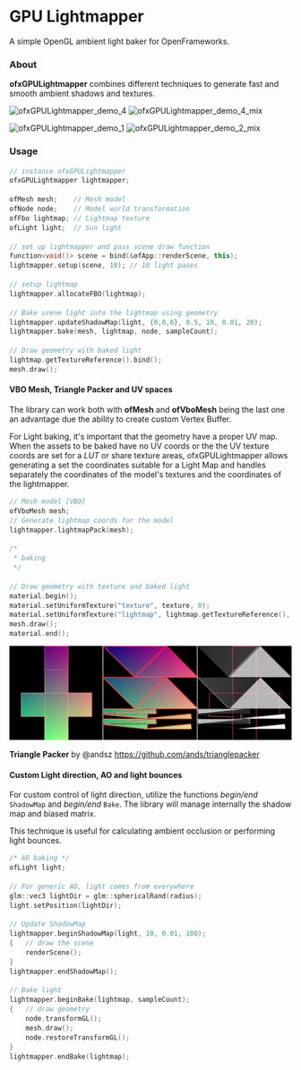 # GPU Lightmapper
A simple OpenGL ambient light baker for OpenFrameworks.

### About

**ofxGPULightmapper** combines different techniques to generate fast and smooth ambient shadows and textures.




![ofxGPULightmapper_demo_4](/home/action/code/openFrameworks/addons/ofxGPULightmapper/images/ofxGPULightmapper_demo_4.jpg) ![ofxGPULightmapper_demo_4_mix](/home/action/code/openFrameworks/addons/ofxGPULightmapper/images/ofxGPULightmapper_demo_4_mix.jpg)


![ofxGPULightmapper_demo_1](/home/action/code/openFrameworks/addons/ofxGPULightmapper/images/ofxGPULightmapper_demo_1.jpg) ![ofxGPULightmapper_demo_2_mix](/home/action/code/openFrameworks/addons/ofxGPULightmapper/images/ofxGPULightmapper_demo_2_mix.jpg)



### Usage

```c++
// instance ofxGPULightmapper
ofxGPULightmapper lightmapper;

ofMesh mesh; 	// Mesh model
ofNode node;	// Model world transformation
ofFbo lightmap; // Lightmap texture
ofLight light;	// Sun light

// set up lightmapper and pass scene draw function
function<void()> scene = bind(&ofApp::renderScene, this);
lightmapper.setup(scene, 10); // 10 light pases

// setup lightmap
lightmapper.allocateFBO(lightmap);

// Bake scene light into the lightmap using geometry
lightmapper.updateShadowMap(light, {0,0,0}, 0.5, 10, 0.01, 20);
lightmapper.bake(mesh, lightmap, node, sampleCount);

// Draw geometry with baked light
lightmap.getTextureReference().bind();
mesh.draw();

```



#### VBO Mesh, Triangle Packer and UV spaces

The library can work both with **ofMesh** and **ofVboMesh** being the last one an advantage due the ability to create custom Vertex Buffer. 

For Light baking, it's important that the geometry have a proper UV map. When the assets to be baked have no UV coords or the the UV texture coords are set for a *LUT* or share texture areas, ofxGPULightmapper allows generating a set the coordinates suitable for a Light Map and handles separately the coordinates of the model's textures and the coordinates of the lightmapper.

```c++
// Mesh model [VBO]
ofVboMesh mesh;
// Generate lightmap coords for the model
lightmapper.lightmapPack(mesh);

/*
 * baking
 */

// Draw geometry with texture and baked light
material.begin();
material.setUniformTexture("texture", texture, 0);
material.setUniformTexture("lightmap", lightmap.getTextureReference(), 1);
mesh.draw();
material.end();
```

![trianglepackerUV](./images/trianglepackerUV.jpg)

**Triangle Packer** by @andsz https://github.com/ands/trianglepacker



#### Custom Light direction, AO and light bounces

For custom control of light direction, utilize the functions *begin/end* `ShadowMap` and *begin/end* `Bake`. The library will manage internally the shadow map and biased matrix.

This technique is useful for calculating ambient occlusion or performing light bounces.

```c++
/* AO baking */
ofLight light;

// For generic AO, light comes from everywhere
glm::vec3 lightDir = glm::sphericalRand(radius);
light.setPosition(lightDir);

// Update ShadowMap 
lightmapper.beginShadowMap(light, 10, 0.01, 100);
{	// draw the scene
    renderScene();
}
lightmapper.endShadowMap();

// Bake light
lightmapper.beginBake(lightmap, sampleCount);
{ 	// draw geometry
    node.transformGL();
    mesh.draw();
    node.restoreTransformGL();
}
lightmapper.endBake(lightmap);
```




